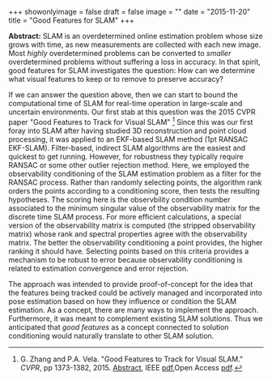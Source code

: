 +++
showonlyimage = false
draft = false
image = ""
date  = "2015-11-20"
title = "Good Features for SLAM"
+++

**Abstract:** SLAM is an overdetermined online estimation problem whose
size grows with time, as new measurements are collected with each new
image.  Most _highly_ overdetermined problems can be converted to _smaller_ 
overdetermined problems without suffering a loss in accuracy.  In that spirit,
good features for SLAM investigates the question: How can we determine what
visual features to keep or to remove to preserve accuracy?  
<!--more-->

If we can answer the question above, then we can start to bound the
computational time of SLAM for real-time operation in large-scale and uncertain
environments.  Our first stab at this question was the 2015 CVPR paper "Good
Features to Track for Visual SLAM" [^1]
Since this
was our first foray into SLAM after having studied 3D reconstruction and
point cloud processing, it was applied to an EKF-based SLAM method 
(1pt RANSAC EKF-SLAM). Filter-based, indirect SLAM algorithms are the easiest
and quickest to get running. However, for robustness they typically require
RANSAC or some other outlier rejection method.  Here, we employed the
observability conditioning of the SLAM estimation problem as a filter for the
RANSAC process.  Rather than randomly selecting points, the algorithm rank orders
the points according to a conditioning score, then tests the resulting hypotheses.
The scoring here is the observbility condition number associated to the minimum
singular value of the observability matrix for the discrete time SLAM process.
For more efficient calculations, a special version of the observability matrix is
computed (the stripped observability matrix) whose rank and spectral properties
agree with the observability matrix.
The better the observability conditioning a point provides, the higher ranking
it should have.  Selecting points based on this criteria provides a mechanism
to be robust to error because observability conditioning is related to
estimation convergence and error rejection.

The approach was intended to provide proof-of-concept for the idea that the
features being tracked could be actively managed and incorporated into pose
estimation based on how they influence or condition the SLAM estimation.
As a concept, there are many ways to implement the approach. Furthermore,
it was meant to complement existing SLAM solutions.  Thus we anticipated that
_good features_ as a concept connected to solution conditioning would naturally
translate to other SLAM solution. 

[^1]: G. Zhang and P.A. Vela. "Good Features to Track for Visual SLAM." _CVPR_, pp 1373-1382, 2015.  [Abstract](https://ieeexplore.ieee.org/document/7298743), IEEE [pdf](https://ieeexplore.ieee.org/document/7298743),Open Access [pdf](https://www.cv-foundation.org/openaccess/content_cvpr_2015/papers/Zhang_Good_Features_to_2015_CVPR_paper.pdf).
